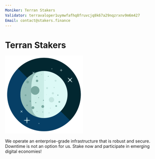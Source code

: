 ```yaml
---
Moniker: Terran Stakers
Validator: terravaloper1uymwfafhq8fruvcjq8k67a29nqzrxnv9m6m427
Email: contact@stakers.finance
---
```


# Terran Stakers
![](logo.png)

We operate an enterprise-grade infrastructure that is robust and secure. Downtime is not an option for us. Stake now and participate in emerging digital economies!
